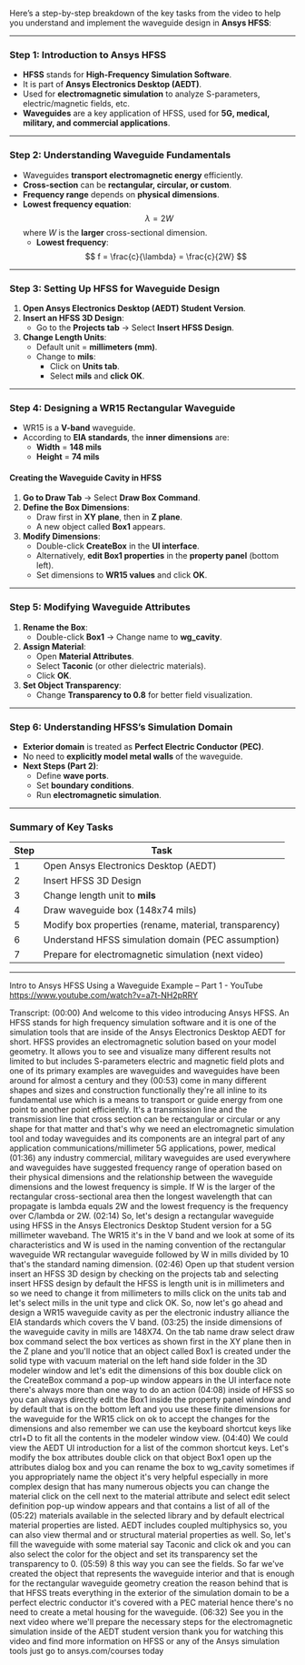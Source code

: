 Here’s a step-by-step breakdown of the key tasks from the video to help you understand and implement the waveguide design in **Ansys HFSS**:

---

### **Step 1: Introduction to Ansys HFSS**
- **HFSS** stands for **High-Frequency Simulation Software**.
- It is part of **Ansys Electronics Desktop (AEDT)**.
- Used for **electromagnetic simulation** to analyze S-parameters, electric/magnetic fields, etc.
- **Waveguides** are a key application of HFSS, used for **5G, medical, military, and commercial applications**.

---

### **Step 2: Understanding Waveguide Fundamentals**
- Waveguides **transport electromagnetic energy** efficiently.
- **Cross-section** can be **rectangular, circular, or custom**.
- **Frequency range** depends on **physical dimensions**.
- **Lowest frequency equation**:
  $$
  \lambda = 2W
  $$
  where $W$ is the **larger** cross-sectional dimension.
  - **Lowest frequency**:
    $$
    f = \frac{c}{\lambda} = \frac{c}{2W}
    $$

---

### **Step 3: Setting Up HFSS for Waveguide Design**
1. **Open Ansys Electronics Desktop (AEDT) Student Version**.
2. **Insert an HFSS 3D Design**:
   - Go to the **Projects tab** → Select **Insert HFSS Design**.
3. **Change Length Units**:
   - Default unit = **millimeters (mm)**.
   - Change to **mils**:
     - Click on **Units tab**.
     - Select **mils** and **click OK**.

---

### **Step 4: Designing a WR15 Rectangular Waveguide**
- WR15 is a **V-band** waveguide.
- According to **EIA standards**, the **inner dimensions** are:
  - **Width** = **148 mils**
  - **Height** = **74 mils**

#### **Creating the Waveguide Cavity in HFSS**
1. **Go to Draw Tab** → Select **Draw Box Command**.
2. **Define the Box Dimensions**:
   - Draw first in **XY plane**, then in **Z plane**.
   - A new object called **Box1** appears.
3. **Modify Dimensions**:
   - Double-click **CreateBox** in the **UI interface**.
   - Alternatively, **edit Box1 properties** in the **property panel** (bottom left).
   - Set dimensions to **WR15 values** and click **OK**.

---

### **Step 5: Modifying Waveguide Attributes**
1. **Rename the Box**:
   - Double-click **Box1** → Change name to **wg_cavity**.
2. **Assign Material**:
   - Open **Material Attributes**.
   - Select **Taconic** (or other dielectric materials).
   - Click **OK**.
3. **Set Object Transparency**:
   - Change **Transparency to 0.8** for better field visualization.

---

### **Step 6: Understanding HFSS’s Simulation Domain**
- **Exterior domain** is treated as **Perfect Electric Conductor (PEC)**.
- No need to **explicitly model metal walls** of the waveguide.
- **Next Steps (Part 2)**:
  - Define **wave ports**.
  - Set **boundary conditions**.
  - Run **electromagnetic simulation**.

---

### **Summary of Key Tasks**
| **Step** | **Task** |
|----------|---------|
| 1 | Open Ansys Electronics Desktop (AEDT) |
| 2 | Insert HFSS 3D Design |
| 3 | Change length unit to **mils** |
| 4 | Draw waveguide box (148x74 mils) |
| 5 | Modify box properties (rename, material, transparency) |
| 6 | Understand HFSS simulation domain (PEC assumption) |
| 7 | Prepare for electromagnetic simulation (next video) |

---

Intro to Ansys HFSS Using a Waveguide Example – Part 1 - YouTube
https://www.youtube.com/watch?v=a7t-NH2pRRY

Transcript:
(00:00) And welcome to this video introducing Ansys HFSS. An HFSS stands for high frequency simulation software and it is one of the simulation tools that are inside of the Ansys Electronics Desktop AEDT for short. HFSS provides an electromagnetic solution based on your model geometry. It allows you to see and visualize many different results not limited to but includes S-parameters electric and magnetic field plots and one of its primary examples are waveguides and waveguides have been around for almost a century and they
(00:53) come in many different shapes and sizes and construction functionally they're all inline to its fundamental use which is a means to transport or guide energy from one point to another point efficiently. It's a transmission line and the transmission line that cross section can be rectangular or circular or any shape for that matter and that's why we need an electromagnetic simulation tool and today waveguides and its components are an integral part of any application communications/millimeter 5G applications, power, medical
(01:36) any industry commercial, military waveguides are used everywhere and waveguides have suggested frequency range of operation based on their physical dimensions and the relationship between the waveguide dimensions and the lowest frequency is simple. If W is the larger of the rectangular cross-sectional area then the longest wavelength that can propagate is lambda equals 2W and the lowest frequency is the frequency over C/lambda or 2W.
(02:14) So, let's design a rectangular waveguide using HFSS in the Ansys Electronics Desktop Student version for a 5G millimeter waveband. The WR15 it's in the V band and we look at some of its characteristics and W is used in the naming convention of the rectangular waveguide WR rectangular waveguide followed by W in mills divided by 10 that's the standard naming dimension.
(02:46) Open up that student version insert an HFSS 3D design by checking on the projects tab and selecting insert HFSS design by default the HFSS is length unit is in millimeters and so we need to change it from millimeters to mills click on the units tab and let's select mills in the unit type and click OK. So, now let's go ahead and design a WR15 waveguide cavity as per the electronic industry alliance the EIA standards which covers the V band.
(03:25) the inside dimensions of the waveguide cavity in mills are 148X74. On the tab name draw select draw box command select the box vertices as shown first in the XY plane then in the Z plane and you'll notice that an object called Box1 is created under the solid type with vacuum material on the left hand side folder in the 3D modeler window and let's edit the dimensions of this box double click on the CreateBox command a pop-up window appears in the UI interface note there's always more than one way to do an action
(04:08) inside of HFSS so you can always directly edit the Box1 inside the property panel window and by default that is on the bottom left and you use these finite dimensions for the waveguide for the WR15 click on ok to accept the changes for the dimensions and also remember we can use the keyboard shortcut keys like ctrl+D to fit all the contents in the modeler window view.
(04:40) We could view the AEDT UI introduction for a list of the common shortcut keys. Let's modify the box attributes double click on that object Box1 open up the attributes dialog box and you can rename the box to wg_cavity sometimes if you appropriately name the object it's very helpful especially in more complex design that has many numerous objects you can change the material click on the cell next to the material attribute and select edit select definition pop-up window appears and that contains a list of all of the
(05:22) materials available in the selected library and by default electrical material properties are listed. AEDT includes coupled multiphysics so, you can also view thermal and or structural material properties as well. So, let's fill the waveguide with some material say Taconic and click ok and you can also select the color for the object and set its transparency set the transparency to 0.
(05:59) 8 this way you can see the fields. So far we've created the object that represents the waveguide interior and that is enough for the rectangular waveguide geometry creation the reason behind that is that HFSS treats everything in the exterior of the simulation domain to be a perfect electric conductor it's covered with a PEC material hence there's no need to create a metal housing for the waveguide.
(06:32) See you in the next video where we'll prepare the necessary steps for the electromagnetic simulation inside of the AEDT student version thank you for watching this video and find more information on HFSS or any of the Ansys simulation tools just go to ansys.com/courses today

